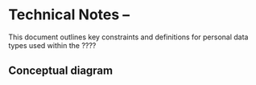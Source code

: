 # Technical Notes – 
This document outlines key constraints and definitions for personal data types used within the ????

## Conceptual diagram



